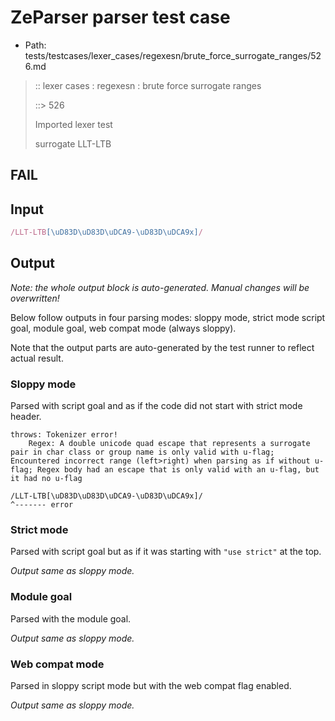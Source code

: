 # ZeParser parser test case

- Path: tests/testcases/lexer_cases/regexesn/brute_force_surrogate_ranges/526.md

> :: lexer cases : regexesn : brute force surrogate ranges
>
> ::> 526
>
> Imported lexer test
>
> surrogate LLT-LTB

## FAIL

## Input

`````js
/LLT-LTB[\uD83D\uD83D\uDCA9-\uD83D\uDCA9x]/
`````

## Output

_Note: the whole output block is auto-generated. Manual changes will be overwritten!_

Below follow outputs in four parsing modes: sloppy mode, strict mode script goal, module goal, web compat mode (always sloppy).

Note that the output parts are auto-generated by the test runner to reflect actual result.

### Sloppy mode

Parsed with script goal and as if the code did not start with strict mode header.

`````
throws: Tokenizer error!
    Regex: A double unicode quad escape that represents a surrogate pair in char class or group name is only valid with u-flag; Encountered incorrect range (left>right) when parsing as if without u-flag; Regex body had an escape that is only valid with an u-flag, but it had no u-flag

/LLT-LTB[\uD83D\uD83D\uDCA9-\uD83D\uDCA9x]/
^------- error
`````

### Strict mode

Parsed with script goal but as if it was starting with `"use strict"` at the top.

_Output same as sloppy mode._

### Module goal

Parsed with the module goal.

_Output same as sloppy mode._

### Web compat mode

Parsed in sloppy script mode but with the web compat flag enabled.

_Output same as sloppy mode._
